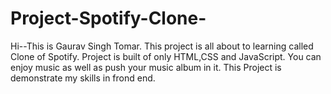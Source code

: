 # Project-Spotify-Clone-

Hi--This is Gaurav Singh Tomar.
This project is all about to learning called Clone of Spotify.
Project is built of only HTML,CSS and JavaScript.
You can enjoy music as well as push your music album in it.
This Project is demonstrate my skills in frond end.
